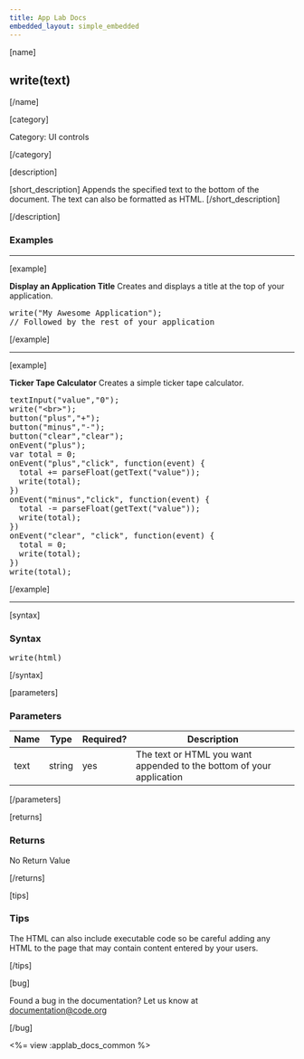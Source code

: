 ```yaml
---
title: App Lab Docs
embedded_layout: simple_embedded
---
```


[name]

## write(text)

[/name]


[category]

Category: UI controls

[/category]

[description]

[short_description]
Appends the specified text to the bottom of the document. The text can also be formatted as HTML.
[/short_description]

[/description]

### Examples
____________________________________________________

[example]

**Display an Application Title**
Creates and displays a title at the top of your application.

<pre>
write("My Awesome Application");
// Followed by the rest of your application
</pre>

[/example]

____________________________________________________

[example]

**Ticker Tape Calculator**
Creates a simple ticker tape calculator.
<pre>
textInput("value","0");
write("&lt;br>");
button("plus","+");
button("minus","-");
button("clear","clear");
onEvent("plus");
var total = 0;
onEvent("plus","click", function(event) {
  total += parseFloat(getText("value"));
  write(total);
})
onEvent("minus","click", function(event) {
  total -= parseFloat(getText("value"));
  write(total);
})
onEvent("clear", "click", function(event) {
  total = 0;
  write(total);
})
write(total);
</pre>

[/example]

____________________________________________________

[syntax]

### Syntax
<pre>
write(html)
</pre>

[/syntax]


[parameters]

### Parameters

| Name  | Type | Required? | Description |
|-----------------|------|-----------|-------------|
| text | string | yes | The text or HTML you want appended to the bottom of your application |
[/parameters]

[returns]

### Returns
No Return Value

[/returns]

[tips]

### Tips
The HTML can also include executable code so be careful adding any HTML to the page that may contain content entered by your users.

[/tips]

[bug]

Found a bug in the documentation? Let us know at documentation@code.org

[/bug]

<%= view :applab_docs_common %>

